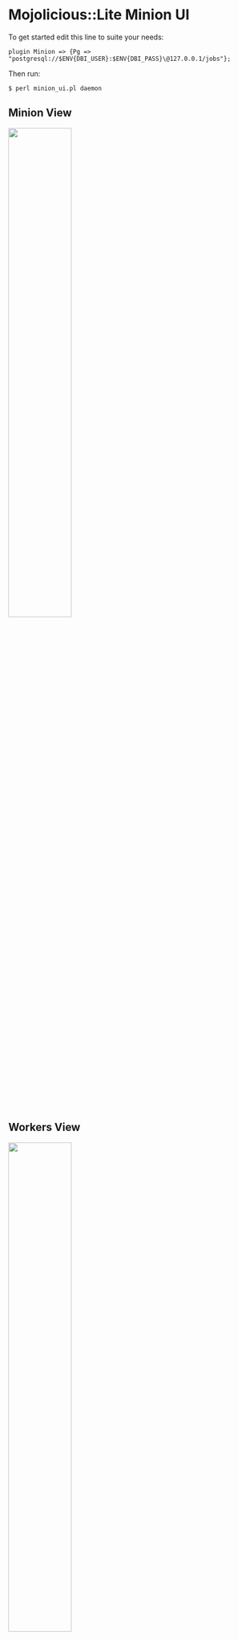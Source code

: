 # Mojolicious::Lite Minion UI

To get started edit this line to suite your needs:

```
plugin Minion => {Pg => "postgresql://$ENV{DBI_USER}:$ENV{DBI_PASS}\@127.0.0.1/jobs"};
```
  
Then run:

```
$ perl minion_ui.pl daemon
```

## Minion View

<img  align="middle" src="http://bmedley.org/minion_ui_minion.png" width="50%" height="50%">

## Workers View

<img  align="middle" src="http://bmedley.org/minion_ui_workers.png" width="50%" height="50%">

Released under the same terms as Perl itself.

Copyright (c) 2015 Brian Medley

